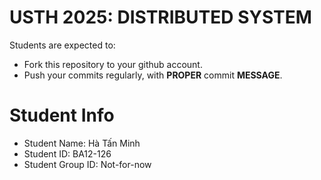 USTH 2025: DISTRIBUTED SYSTEM
=====================================================

Students are expected to:
* Fork this repository to your github account.
* Push your commits regularly, with **PROPER** commit **MESSAGE**.


Student Info
=========================

* Student Name: Hà Tấn Minh
* Student ID: BA12-126
* Student Group ID: Not-for-now
